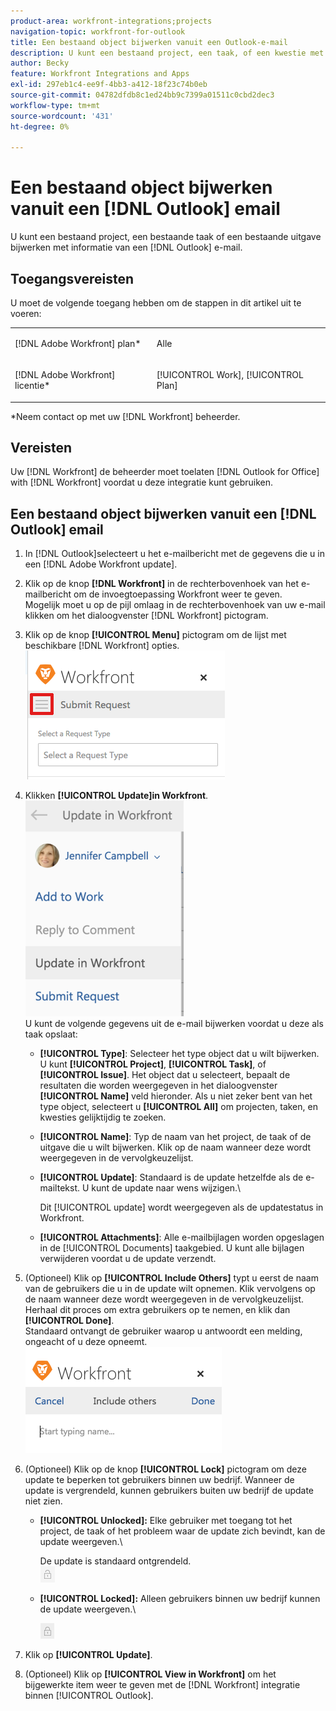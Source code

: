 ```yaml
---
product-area: workfront-integrations;projects
navigation-topic: workfront-for-outlook
title: Een bestaand object bijwerken vanuit een Outlook-e-mail
description: U kunt een bestaand project, een taak, of een kwestie met informatie van een e-mail van Vooruitzichten bijwerken.
author: Becky
feature: Workfront Integrations and Apps
exl-id: 297eb1c4-ee9f-4bb3-a412-18f23c74b0eb
source-git-commit: 04782dfdb8c1ed24bb9c7399a01511c0cbd2dec3
workflow-type: tm+mt
source-wordcount: '431'
ht-degree: 0%

---
```


# Een bestaand object bijwerken vanuit een [!DNL Outlook] email

U kunt een bestaand project, een bestaande taak of een bestaande uitgave bijwerken met informatie van een [!DNL Outlook] e-mail.

## Toegangsvereisten

U moet de volgende toegang hebben om de stappen in dit artikel uit te voeren:

<table style="table-layout:auto"> 
 <col> 
 <col> 
 <tbody> 
  <tr> 
   <td role="rowheader">[!DNL Adobe Workfront] plan*</td> 
   <td> <p>Alle</p> </td> 
  </tr> 
  <tr> 
   <td role="rowheader">[!DNL Adobe Workfront] licentie*</td> 
   <td> <p>[!UICONTROL Work], [!UICONTROL Plan]</p> </td> 
  </tr> 
 </tbody> 
</table>

&#42;Neem contact op met uw [!DNL Workfront] beheerder.

## Vereisten

Uw [!DNL Workfront] de beheerder moet toelaten [!DNL Outlook for Office] with [!DNL Workfront] voordat u deze integratie kunt gebruiken.

## Een bestaand object bijwerken vanuit een [!DNL Outlook] email

1. In [!DNL Outlook]selecteert u het e-mailbericht met de gegevens die u in een [!DNL Adobe Workfront update].
1. Klik op de knop **[!DNL Workfront]** in de rechterbovenhoek van het e-mailbericht om de invoegtoepassing Workfront weer te geven.\
   Mogelijk moet u op de pijl omlaag in de rechterbovenhoek van uw e-mail klikken om het dialoogvenster [!DNL Workfront] pictogram.

1. Klik op de knop **[!UICONTROL Menu]** pictogram om de lijst met beschikbare [!DNL Workfront] opties.\
   ![o365_addin_menu_icon.png](assets/o365-addin-menu-icon.png)

1. Klikken **[!UICONTROL Update]in Workfront**.\
   ![outlook_Update_in_workfront_menu.png](assets/outlook-update-in-workfront-menu-253x345.png)\
   U kunt de volgende gegevens uit de e-mail bijwerken voordat u deze als taak opslaat:

   * **[!UICONTROL Type]**: Selecteer het type object dat u wilt bijwerken. U kunt **[!UICONTROL Project]**, **[!UICONTROL Task]**, of **[!UICONTROL Issue]**. Het object dat u selecteert, bepaalt de resultaten die worden weergegeven in het dialoogvenster **[!UICONTROL Name]** veld hieronder. Als u niet zeker bent van het type object, selecteert u **[!UICONTROL All]** om projecten, taken, en kwesties gelijktijdig te zoeken.

   * **[!UICONTROL Name]**: Typ de naam van het project, de taak of de uitgave die u wilt bijwerken. Klik op de naam wanneer deze wordt weergegeven in de vervolgkeuzelijst.
   * **[!UICONTROL Update]**: Standaard is de update hetzelfde als de e-mailtekst. U kunt de update naar wens wijzigen.\

      Dit [!UICONTROL update] wordt weergegeven als de updatestatus in Workfront.

   * **[!UICONTROL Attachments]**: Alle e-mailbijlagen worden opgeslagen in de [!UICONTROL Documents] taakgebied. U kunt alle bijlagen verwijderen voordat u de update verzendt.

1. (Optioneel) Klik op **[!UICONTROL Include Others]** typt u eerst de naam van de gebruikers die u in de update wilt opnemen. Klik vervolgens op de naam wanneer deze wordt weergegeven in de vervolgkeuzelijst.\
   Herhaal dit proces om extra gebruikers op te nemen, en klik dan **[!UICONTROL Done]**.\
   Standaard ontvangt de gebruiker waarop u antwoordt een melding, ongeacht of u deze opneemt.\
   ![o365_addin_include_other.png](assets/o365-addin-includeothers.png)

1. (Optioneel) Klik op de knop **[!UICONTROL Lock]** pictogram om deze update te beperken tot gebruikers binnen uw bedrijf. Wanneer de update is vergrendeld, kunnen gebruikers buiten uw bedrijf de update niet zien.

   * **[!UICONTROL Unlocked]:** Elke gebruiker met toegang tot het project, de taak of het probleem waar de update zich bevindt, kan de update weergeven.\

      De update is standaard ontgrendeld.\
      ![o365_addin_unlock.png](assets/o365-addin-unlock.png)

   * **[!UICONTROL Locked]:** Alleen gebruikers binnen uw bedrijf kunnen de update weergeven.\

      ![o365_addin_lock.png](assets/o365-addin-lock.png)

1. Klik op **[!UICONTROL Update]**.
1. (Optioneel) Klik op **[!UICONTROL View in Workfront]** om het bijgewerkte item weer te geven met de [!DNL Workfront] integratie binnen [!UICONTROL Outlook].
